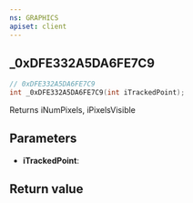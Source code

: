 ```yaml
---
ns: GRAPHICS
apiset: client
---
```

## _0xDFE332A5DA6FE7C9

```c
// 0xDFE332A5DA6FE7C9
int _0xDFE332A5DA6FE7C9(int iTrackedPoint);
```

Returns iNumPixels, iPixelsVisible

## Parameters
* **iTrackedPoint**:

## Return value

